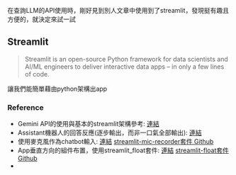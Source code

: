 在查詢LLM的API使用時，剛好見到別人文章中使用到了streamlit，發現挺有趣且方便的，就決定來試一試
## Streamlit
> Streamlit is an open-source Python framework for data scientists and AI/ML engineers to deliver interactive data apps – in only a few lines of code.<br>  

讓我們能簡單藉由python架構出app


### Reference
* Gemini API的使用與基本的streamlit架構參考: [連結](https://medium.com/@speaktoharisudhan/building-a-gemini-powered-chatbot-in-streamlit-e241ed5958c4 "link")
* Assistant機器人的回答反應(逐步輸出，而非一口氣全部輸出): [連結](https://medium.com/@manojpn/building-an-interactive-ai-chat-application-with-streamlit-and-googles-gemini-pro-c7acee4f7ad4 "link")
* 使用麥克風作為chatbot輸入: [連結](https://lightning.ai/aziz/studios/speech-chatbot-speak-to-llms "link") [streamlit-mic-recorder套件 Github](https://github.com/B4PT0R/streamlit-mic-recorder "link")
* App垂直方向的組件布置，使用streamlit_float套件: [連結](https://github.com/streamlit/streamlit/issues/7166 "link") [streamlit-float套件 Github](https://github.com/bouzidanas/streamlit-float "link")
* 
